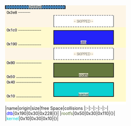 ![memory map diagram](tests.test_docs_normal_cropped.png)
|name|origin|size|free Space|collisions
|:-|:-|:-|:-|:-|
|<span style='color:blue'>dtb</span>|0x190|0x30|0x228|{}|
|<span style='color:darkolivegreen'>rootfs</span>|0x50|0x30|0x110|{}|
|<span style='color:darkturquoise'>kernel</span>|0x10|0x30|0x10|{}|
